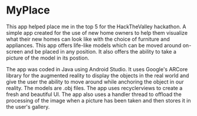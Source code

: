 # MyPlace

This app helped place me in the top 5 for the HackTheValley hackathon. A simple app created for the use of new home owners to help them visualize what their new homes can look like with the choice of furniture and appliances. This app offers life-like models which can be moved around on-screen and be placed in any position. It also offers the ability to take a picture of the model in its postion.

The app was coded in Java using Android Studio. It uses Google's ARCore library for the augmented reality to display the objects in the real world and give the user the ability to move around while anchoring the object in our reality. The models are .obj files. The app uses recyclerviews to create a fresh and beautiful UI. The app also uses a handler thread to offload the processing of the image when a picture has been taken and then stores it in the user's gallery.
